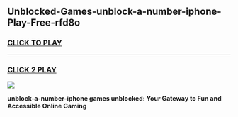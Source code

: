 
## Unblocked-Games-unblock-a-number-iphone-Play-Free-rfd8o
<h3>
<a href="https://premium76.site?title=unblock-a-number-iphone&ref=23A">CLICK TO PLAY</a></h3>
<hr>

<h3>
<a href="https://premium76.site?title=unblock-a-number-iphone&ref=23A">CLICK 2 PLAY</a>
  
</h3>

<a href="https://premium76.site?title=unblock-a-number-iphone&ref=23A"><img src="https://clearcache.store/games.png"></a>


**unblock-a-number-iphone games unblocked: Your Gateway to Fun and Accessible Online Gaming**
